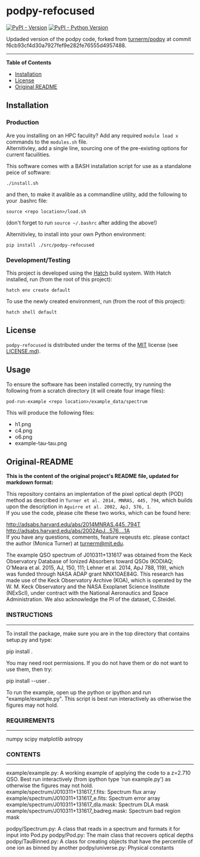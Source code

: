 # podpy-refocused

[![PyPI - Version](https://img.shields.io/pypi/v/podpy-refocused.svg)](https://pypi.org/project/podpy-refocused)
[![PyPI - Python Version](https://img.shields.io/pypi/pyversions/podpy-refocused.svg)](https://pypi.org/project/podpy-refocused)

Updaded version of the podpy code, forked from [turnerm/podpy](https://github.com/turnerm/podpy) at commit f6cb93cf4d30a7927fef9e282fe76555d4957488.

-----

**Table of Contents**

- [Installation](#installation)
- [License](#license)
- [Original README](#original-readme)

## Installation

### Production

Are you installing on an HPC faculity? Add any required `module load x` commands to the `modules.sh` file.  
Alternitivley, add a single line, sourcing one of the pre-existing options for current facuilities.

This software comes with a BASH installation script for use as a standalone peice of software:
```console
./install.sh
```
and then, to make it avalible as a commandline utility, add the following to your .bashrc file:
```
source <repo location>/load.sh
```
(don't forget to run `source ~/.bashrc` after adding the above!)

Alternitivley, to install into your own Python environment:
```console
pip install ./src/podpy-refocused
```

### Development/Testing

This project is developed using the [Hatch](https://hatch.pypa.io/latest/) build system. With Hatch installed, run (from the root of this project):
```console
hatch env create default
```
To use the newly created environment, run (from the root of this project):
```console
hatch shell default
```

## License

`podpy-refocused` is distributed under the terms of the [MIT](https://spdx.org/licenses/MIT.html) license (see [LICENSE.md](LICENSE.md)).

## Usage

To ensure the software has been installed correctly, try running the following from a scratch directory (it will create four image files):
```console
pod-run-example <repo location>/example_data/spectrum
```
This will produce the following files:
- h1.png
- c4.png
- o6.png
- example-tau-tau.png

## Original-README

__This is the content of the original project's README file, updated for markdown format:__  

This repository contains an implentation of the pixel optical depth (POD) method as described in `Turner et al. 2014, MNRAS, 445, 794`, which builds upon the description in `Aguirre et al. 2002, ApJ, 576, 1`.  
If you use the code, please cite these two works, which can be found here:  

http://adsabs.harvard.edu/abs/2014MNRAS.445..794T  
http://adsabs.harvard.edu/abs/2002ApJ...576....1A  
If you have any questions, comments, feature reqeusts etc. please contact the author (Monica Turner) at turnerm@mit.edu.

The example QSO spectrum of J010311+131617 was obtained from the Keck Observatory Database of Ionized Absorbers toward QSOs (KODIAQ; O'Meara et al. 2015, AJ, 150, 111; Lehner et al. 2014, ApJ 788, 119), which was funded through NASA ADAP grant NNX10AE84G. This research has made use of the Keck Observatory Archive (KOA), which is operated by the W. M. Keck Observatory and the NASA Exoplanet Science Institute (NExScI), under contract with the National Aeronautics and Space Administration. We also acknowledge the PI of the dataset, C.Steidel.  

### INSTRUCTIONS
------------

To install the package, make sure you are in the top directory that contains setup.py and type:

pip install . 

You may need root permissions. If you do not have them or do not want to use them, then try:

pip install --user .

To run the example, open up the python or ipython and run "example/example.py". This script is best run interactively as otherwise the figures may not hold.

### REQUIREMENTS
------------
numpy 
scipy 
matplotlib
astropy

### CONTENTS
--------
example/example.py: A working example of applying the code to a z=2.710 QSO. Best run interactively (from ipython type 'run example.py') as otherwise the figures may not hold. 
example/spectrum/J010311+131617_f.fits: Spectrum flux array 
example/spectrum/J010311+131617_e.fits: Spectrum error array
example/spectrum/J010311+131617_dla.mask: Spectrum DLA mask
example/spectrum/J010311+131617_badreg.mask: Spectrum bad region mask

podpy/Spectrum.py: A class that reads in a spectrum and formats it for input into Pod.py
podpy/Pod.py: The main class that recovers optical depths	
podpy/TauBinned.py: A class for creating objects that have the percentile of one ion as binned by another
podpy/universe.py: Physical constants
